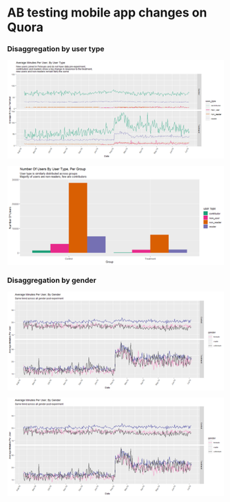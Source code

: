 # AB testing mobile app changes on Quora

### Disaggregation by user type

![](img/user_type_disagg.png)

![](img/user_type_disagg_chart.png)

### Disaggregation by gender

![](img/gender_disagg.png)

![](img/gender_disagg_chart.png)
